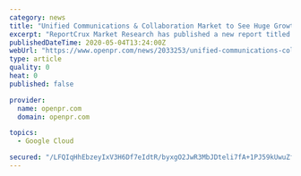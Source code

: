```yaml
---
category: news
title: "Unified Communications & Collaboration Market to See Huge Growth by 2026 | Microsoft, BT, Verizon, Huawei, Google"
excerpt: "ReportCrux Market Research has published a new report titled Unified Communications Collaboration Market by Deployment On Premise Hybrid and Cloud Based by Platform Telephony Unified Messaging Conferencing Collaboration and Services and Tools by Application BFSI Public Sector Healthcare IT Telecom"
publishedDateTime: 2020-05-04T13:24:00Z
webUrl: "https://www.openpr.com/news/2033253/unified-communications-collaboration-market-to-see-huge"
type: article
quality: 0
heat: 0
published: false

provider:
  name: openpr.com
  domain: openpr.com

topics:
  - Google Cloud

secured: "/LFQIqHhEbzeyIxV3H6Df7eIdtR/byxgO2JwR3MbJDteli7fA+1PJ59kUwuZfLcB3mCIFxaStWbiaZeXSjycL1OVxF7pnBdygEbiaYGZ2AhsKT4UMVYtcJY/cN0jfN5AWbeR1VIHYzycu0Zvz49jsqMnSx9qO7GIIBJbq7Qb6l2fMI8WuJ/FG03IivRPWa3/IvxQmj+xC070mCJBH8tQ7fdlo2K1sIHG0bbzC39igaOL7EnSjjnZLN+Kox442PNPrQsbG7fa2LTChGIRDefxIA12JU/cSfcN6ury21az7ngOo8nQZKmmsfpX4FKBD/+l;v0gWk00kimPInksEo83VyA=="
---
```


